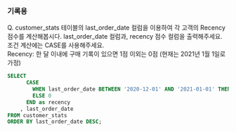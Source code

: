 ### 기록용


Q. customer_stats 테이블의 last_order_date 컬럼을 이용하여 각 고객의 Recency 점수를 계산해봅시다. last_order_date 컬럼과, recency 점수 컬럼을 출력해주세요. 조건 계산에는 CASE를 사용해주세요.
</br>Recency: 한 달 이내에 구매 기록이 있으면 1점 이외는 0점 (현재는 2021년 1월 1일로 가정)

```SQL
SELECT 
      CASE 
        WHEN last_order_date BETWEEN '2020-12-01' AND '2021-01-01' THEN 1
        ELSE 0
      END as recency
    , last_order_date
FROM customer_stats
ORDER BY last_order_date DESC;
```
